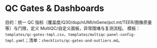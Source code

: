 # QC Gates & Dashboards

目的：统一 QC 指标（覆盖度/Q30/dup/nUMI/nGene/pct.mt/TEER/图像质量等）与门限，定义 MultiQC/自定义面板，异常围堵与复测流程。
模板：`templates/qc-gates-tmpl.csv`、`templates/multiqc-panel-config-tmpl.yaml`；清单：`checklists/qc-gates-and-outliers.md`。
